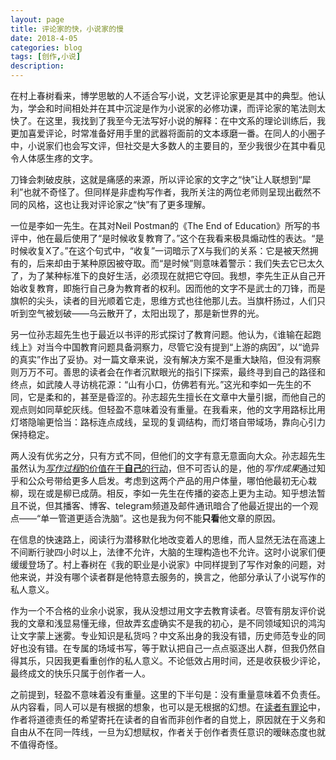 ```yaml
---
layout: page
title: 评论家的快，小说家的慢
date: 2018-4-05
categories: blog
tags: [创作,小说]
description: 
---
```


在村上春树看来，博学思敏的人不适合写小说，文艺评论家更是其中的典型。他认为，学会和时间相处并在其中沉淀是作为小说家的必修功课，而评论家的笔法则太快了。在这里，我找到了我至今无法写好小说的解释：在中文系的理论训练后，我更加喜爱评论，时常准备好用手里的武器将面前的文本琢磨一番。在同人的小圈子中，小说家们也会写文评，但社交是大多数人的主要目的，至少我很少在其中看见令人体感生疼的文字。

刀锋会刺破皮肤，这就是痛感的来源，所以评论家的文字之“快”让人联想到“犀利”也就不奇怪了。但同样是非虚构写作者，我所关注的两位老师则呈现出截然不同的风格，这也让我对评论家之“快”有了更多理解。

一位是李如一先生。在其对Neil Postman的《The End of Education》所写的书评中，他在最后使用了“是时候收复教育了。”这个在我看来极具煽动性的表达。“是时候收复X了。”在这个句式中，“收复”一词暗示了X与我们的关系：它是被天然拥有的，后来却由于某种原因被夺取。而“是时候”则意味着警示：我们失去它已太久了，为了某种标准下的良好生活，必须现在就把它夺回。我想，李先生正从自己开始收复教育，即施行自己身为教育者的权利。因而他的文字不是武士的刀锋，而是旗帜的尖头，读者的目光顺着它走，思维方式也往他那儿去。当旗杆扬过，人们只听到空气被划破——乌云散开了，太阳出现了，那是新世界的光。

另一位孙志超先生也于最近以书评的形式探讨了教育问题。他认为，《谁输在起跑线上》对当今中国教育问题具备洞察力，尽管它没有提到“上游的病因”，以“诡异的真实”作出了妥协。对一篇文章来说，没有解决方案不是重大缺陷，但没有洞察则万万不可。善思的读者会在作者沉默眼光的指引下探索，最终寻到自己的路径和终点，如武陵人寻访桃花源：“山有小口，仿佛若有光。”这光和李如一先生的不同，它是柔和的，甚至是昏涩的。孙志超先生擅长在文章中大量引据，而他自己的观点则如同草蛇灰线。但轻盈不意味着没有重量。在我看来，他的文字用路标比用灯塔隐喻更恰当：路标连点成线，呈现的复调结构，而灯塔自带域场，靠向心引力保持稳定。

两人没有优劣之分，只有方式不同，但他们的文字有意无意面向大众。孙志超先生虽然认为[*写作过程*的价值在于**自己**的行动](http://mp.weixin.qq.com/s?src=11&timestamp=1523020091&ver=800&signature=8Jmtyr6WoHVcM9fmb4-3kxfIqWJe-HAfUtDJzbHSv4zSVxkfvMvFyIjbYkuw2bkIE04v9NpZ4gmw5h2T5xFgcJGIsCGweWClE5u60ymmONDq*ADBp3fEM0ZJieRxbyeW&new=1)，但不可否认的是，他的*写作成果*通过知乎和公众号带给更多人启发。考虑到这两个产品的用户体量，哪怕他最初无心栽柳，现在或是柳已成荫。相反，李如一先生在传播的姿态上更为主动。知乎想法暂且不说，但其播客、博客、telegram频道及邮件通讯暗合了他最近提出的一个观点——“单一管道更适合洗脑”。这也是我为何不能**只看**他文章的原因。

在信息的快速路上，阅读行为潜移默化地改变着人的思维，而人显然无法在高速上不间断行驶四小时以上，法律不允许，大脑的生理构造也不允许。这时小说家们便缓缓登场了。村上春树在《我的职业是小说家》中同样提到了写作对象的问题，对他来说，并没有哪个读者群是他特意去服务的，换言之，他部分承认了小说写作的私人意义。

作为一个不合格的业余小说家，我从没想过用文字去教育读者。尽管有朋友评价说我的文章和浅显易懂无缘，但故弄玄虚确实不是我的初心，是不同领域知识的鸿沟让文字蒙上迷雾。专业知识是私货吗？中文系出身的我没有错，历史师范专业的同好也没有错。在专属的场域书写，等于默认把自己一点点驱逐出人群，但我仍然自得其乐，只因我更看重创作的私人意义。不论低效占用时间，还是收获极少评论，最终成文的快乐只属于创作者一人。

之前提到，轻盈不意味着没有重量。这里的下半句是：没有重量意味着不负责任。从内容看，同人可以是有根据的想象，也可以是无根据的幻想。在[读者有罪论](http://ambersalt27.lofter.com/post/4635e3_12002322)中，作者将道德责任的希望寄托在读者的自省而非创作者的自觉上，原因就在于义务和自由从不在同一阵线，一旦为幻想赋权，作者关于创作者责任意识的暧昧态度也就不值得奇怪。




